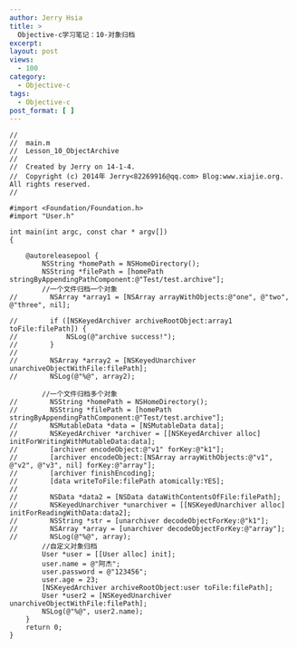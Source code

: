 ```yaml
---
author: Jerry Hsia
title: >
  Objective-c学习笔记：10-对象归档
excerpt:
layout: post
views:
  - 100
category:
  - Objective-c
tags:
  - Objective-c
post_format: [ ]
---
```

    //
    //  main.m
    //  Lesson_10_ObjectArchive
    //
    //  Created by Jerry on 14-1-4.
    //  Copyright (c) 2014年 Jerry<82269916@qq.com> Blog:www.xiajie.org. All rights reserved.
    //
    
    #import <Foundation/Foundation.h>
    #import "User.h"
    
    int main(int argc, const char * argv[])
    {
    
        @autoreleasepool {
            NSString *homePath = NSHomeDirectory();
            NSString *filePath = [homePath stringByAppendingPathComponent:@"Test/test.archive"];
            //一个文件归档一个对象
    //        NSArray *array1 = [NSArray arrayWithObjects:@"one", @"two", @"three", nil];
    
    //        if ([NSKeyedArchiver archiveRootObject:array1 toFile:filePath]) {
    //            NSLog(@"archive success!");
    //        }
    //        
    //        NSArray *array2 = [NSKeyedUnarchiver unarchiveObjectWithFile:filePath];
    //        NSLog(@"%@", array2);
    
            //一个文件归档多个对象
    //        NSString *homePath = NSHomeDirectory();
    //        NSString *filePath = [homePath stringByAppendingPathComponent:@"Test/test.archive"];
    //        NSMutableData *data = [NSMutableData data];
    //        NSKeyedArchiver *archiver = [[NSKeyedArchiver alloc] initForWritingWithMutableData:data];
    //        [archiver encodeObject:@"v1" forKey:@"k1"];
    //        [archiver encodeObject:[NSArray arrayWithObjects:@"v1", @"v2", @"v3", nil] forKey:@"array"];
    //        [archiver finishEncoding];
    //        [data writeToFile:filePath atomically:YES];
    //        
    //        NSData *data2 = [NSData dataWithContentsOfFile:filePath];
    //        NSKeyedUnarchiver *unarchiver = [[NSKeyedUnarchiver alloc] initForReadingWithData:data2];
    //        NSString *str = [unarchiver decodeObjectForKey:@"k1"];
    //        NSArray *array = [unarchiver decodeObjectForKey:@"array"];
    //        NSLog(@"%@", array);
            //自定义对象归档
            User *user = [[User alloc] init];
            user.name = @"阿杰";
            user.password = @"123456";
            user.age = 23;
            [NSKeyedArchiver archiveRootObject:user toFile:filePath];
            User *user2 = [NSKeyedUnarchiver unarchiveObjectWithFile:filePath];
            NSLog(@"%@", user2.name);
        }
        return 0;
    }

 